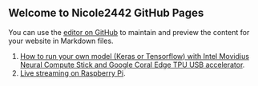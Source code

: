 ## Welcome to Nicole2442 GitHub Pages

You can use the [editor on GitHub](https://github.com/Nicole2442/Nicole2442.github.io/edit/master/index.md) to maintain and preview the content for your website in Markdown files.

1. [How to run your own model (Keras or Tensorflow) with Intel Movidius Neural Compute Stick and Google Coral Edge TPU USB accelerator](https://nicole2442.github.io/Edge-Computing/).
2. [Live streaming on Raspberry Pi](https://nicole2442.github.io/Raspberry_pi_live/).
